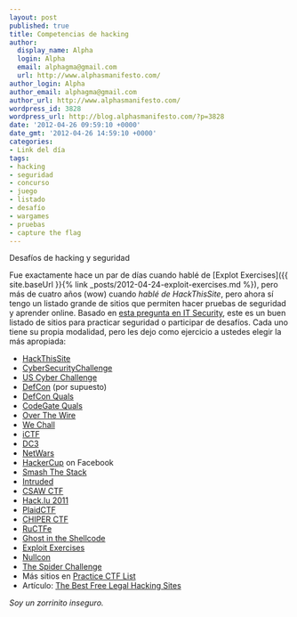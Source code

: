 ```yaml
---
layout: post
published: true
title: Competencias de hacking
author:
  display_name: Alpha
  login: Alpha
  email: alphagma@gmail.com
  url: http://www.alphasmanifesto.com/
author_login: Alpha
author_email: alphagma@gmail.com
author_url: http://www.alphasmanifesto.com/
wordpress_id: 3828
wordpress_url: http://blog.alphasmanifesto.com/?p=3828
date: '2012-04-26 09:59:10 +0000'
date_gmt: '2012-04-26 14:59:10 +0000'
categories:
- Link del día
tags:
- hacking
- seguridad
- concurso
- juego
- listado
- desafío
- wargames
- pruebas
- capture the flag
---
```

Desafíos de hacking y seguridad


Fue exactamente hace un par de días cuando hablé de [Explot Exercises]({{ site.baseUrl }}{% link _posts/2012-04-24-exploit-exercises.md %}), pero más de cuatro años (wow) cuando _hablé de HackThisSite_, pero ahora sí tengo un listado grande de sitios que permiten hacer pruebas de seguridad y aprender online. Basado en [esta pregunta en IT Security](http://security.stackexchange.com/questions/3592/what-hacking-competitions-challenges-exist), este es un buen listado de sitios para practicar seguridad o participar de desafíos. Cada uno tiene su propia modalidad, pero les dejo como ejercicio a ustedes elegir la más apropiada:

- [HackThisSite](http://www.hackthissite.org/)
- [CyberSecurityChallenge](https://cybersecuritychallenge.org.uk/)
- [US Cyber Challenge](http://www.uscyberchallenge.org/)
- [DefCon](http://defcon.com/) (por supuesto)
- [DefCon Quals](http://www.ddtek.biz/)
- [CodeGate Quals](http://yut.codegate.org/)
- [Over The Wire](http://www.overthewire.org/wargames/)
- [We Chall](http://www.wechall.net/sites.php)
- [iCTF](http://ictf.cs.ucsb.edu/)
- [DC3](http://www.dc3.mil/challenge/)
- [NetWars](http://www.sans.org/netwars/)
- [HackerCup](https://www.facebook.com/hackercup) on Facebook
- [Smash The Stack](http://smashthestack.org/)
- [Intruded](http://intruded.net/)
- [CSAW CTF](http://www.poly.edu/csaw2011/csaw-CTF)
- [Hack.lu 2011](http://2011.hack.lu/index.php/CaptureTheFlag)
- [PlaidCTF](http://www.plaidctf.com/)
- [CHIPER CTF](http://www.cipher-ctf.org/cipher7.php?edit=0&amp;include=cipher7.php)
- [RuCTFe](http://ructf.org/e/2011/)
- [Ghost in the Shellcode](http://ghostintheshellcode.com/)
- [Exploit Exercises](http://exploit-exercises.com/)
- [Nullcon](http://www.nullcon.net/challenge/)
- [The Spider Challenge](http://challenge.spider.io/)
- Más sitios en [Practice CTF List](http://capture.thefl.ag/practice-ctf/)
- Artículo: [The Best Free Legal Hacking Sites](http://www.brighthub.com/internet/security-privacy/articles/77093.aspx)

_Soy un zorrinito inseguro._
